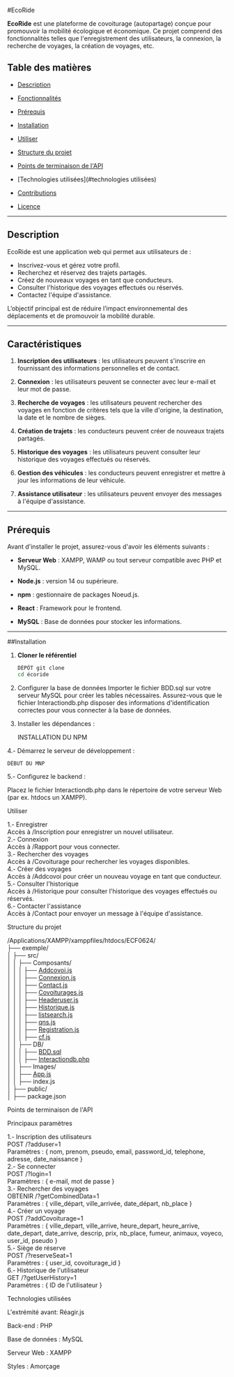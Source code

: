 #EcoRide

**EcoRide** est une plateforme de covoiturage (autopartage) conçue pour promouvoir la mobilité écologique et économique. Ce projet comprend des fonctionnalités telles que l'enregistrement des utilisateurs, la connexion, la recherche de voyages, la création de voyages, etc.

## Table des matières

- [Description](#description)

- [Fonctionnalités](#fonctionnalités)

- [Prérequis](#prérequis)

- [Installation](#installation)

- [Utiliser](#utiliser)

- [Structure du projet](#project-structure)

- [Points de terminaison de l'API](#api-endpoints)

- [Technologies utilisées](#technologies utilisées)

- [Contributions](#contributions)

- [Licence](#licence)

---

## Description

EcoRide est une application web qui permet aux utilisateurs de :
- Inscrivez-vous et gérez votre profil.
- Recherchez et réservez des trajets partagés.
- Créez de nouveaux voyages en tant que conducteurs.
- Consulter l'historique des voyages effectués ou réservés.
- Contactez l'équipe d'assistance.

L’objectif principal est de réduire l’impact environnemental des déplacements et de promouvoir la mobilité durable.







---

## Caractéristiques

1. **Inscription des utilisateurs** : les utilisateurs peuvent s'inscrire en fournissant des informations personnelles et de contact.

2. **Connexion** : les utilisateurs peuvent se connecter avec leur e-mail et leur mot de passe.

3. **Recherche de voyages** : les utilisateurs peuvent rechercher des voyages en fonction de critères tels que la ville d'origine, la destination, la date et le nombre de sièges.

4. **Création de trajets** : les conducteurs peuvent créer de nouveaux trajets partagés.
5. **Historique des voyages** : les utilisateurs peuvent consulter leur historique des voyages effectués ou réservés.

6. **Gestion des véhicules** : les conducteurs peuvent enregistrer et mettre à jour les informations de leur véhicule.

7. **Assistance utilisateur** : les utilisateurs peuvent envoyer des messages à l'équipe d'assistance.

---

## Prérequis

Avant d'installer le projet, assurez-vous d'avoir les éléments suivants :

- **Serveur Web** : XAMPP, WAMP ou tout serveur compatible avec PHP et MySQL.

- **Node.js** : version 14 ou supérieure.

- **npm** : gestionnaire de packages Noeud.js.

- **React** : Framework pour le frontend.

- **MySQL** : Base de données pour stocker les informations.











---

##Installation

1. **Cloner le référentiel**
   ```bash
   DÉPÔT git clone
   cd écoride


2. Configurer la base de données
Importer le fichier BDD.sql sur votre serveur MySQL pour créer les tables nécessaires.
Assurez-vous que le fichier Interactiondb.php disposer des informations d'identification correctes pour vous connecter à la base de données.

3. Installer les dépendances :

	INSTALLATION DU NPM

4.- Démarrez le serveur de développement : 

	DÉBUT DU MNP

5.- Configurez le backend :

Placez le fichier Interactiondb.php dans le répertoire de votre serveur Web (par ex. htdocs un XAMPP).



Utiliser

1.- Enregistrer<br>
Accès à /Inscription pour enregistrer un nouvel utilisateur.<br>
2.- Connexion<br>
Accès à /Rapport pour vous connecter.<br>
3.- Rechercher des voyages<br>
Accès à /Covoiturage pour rechercher les voyages disponibles.<br>
4.- Créer des voyages<br>
Accès à /Addcovoi pour créer un nouveau voyage en tant que conducteur.<br>
5.- Consulter l'historique<br>
Accès à /Historique pour consulter l'historique des voyages effectués ou réservés.<br>
6.- Contacter l'assistance<br>
Accès à /Contact pour envoyer un message à l'équipe d'assistance.<br>




Structure du projet

/Applications/XAMPP/xamppfiles/htdocs/ECF0624/ <br>
├── exemple/<br>
│ ├── src/<br>
│ │ ├── Composants/<br>
│ │ │ ├── [Addcovoi.js](http://_vscodecontentref_/0)<br>
│ │ │ ├── [Connexion.js](http://_vscodecontentref_/1)<br>
│ │ │ ├── [Contact.js](http://_vscodecontentref_/2)<br>
│   │   │   ├── [Covoiturages.js](http://_vscodecontentref_/3)<br>
│ │ │ ├── [Headeruser.js](http://_vscodecontentref_/4)<br>
│   │   │   ├── [Historique.js](http://_vscodecontentref_/5)<br>
│ │ │ ├── [listsearch.js](http://_vscodecontentref_/6)<br>
│ │ │ ├── [qns.js](http://_vscodecontentref_/7)<br>
│ │ │ ├── [Registration.js](http://_vscodecontentref_/8)<br>
│ │ │ ├── [cf.js](http://_vscodecontentref_/9)<br>
│ │ ├── DB/<br>
│ │ │ ├── [BDD.sql](http://_vscodecontentref_/10)<br>
│ │ │ ├── [Interactiondb.php](http://_vscodecontentref_/11)<br>
│ │ ├── Images/<br>
│ │ ├── [App.js](http://_vscodecontentref_/12)<br>
│ │ ├── index.js<br>
│ ├── public/<br>
│ ├── package.json<br>


Points de terminaison de l'API

Principaux paramètres

1.- Inscription des utilisateurs<br>
POST /?adduser=1<br>
Paramètres : { nom, prenom, pseudo, email, password_id, telephone, adresse, date_naissance }<br>
2.- Se connecter<br>
POST /?login=1<br>
Paramètres : { e-mail, mot de passe }<br>
3.- Rechercher des voyages<br>
OBTENIR /?getCombinedData=1<br>
Paramètres : { ville_départ, ville_arrivée, date_départ, nb_place }<br>
4.- Créer un voyage<br>
POST /?addCovoiturage=1<br>
Paramètres : { ville_depart, ville_arrive, heure_depart, heure_arrive, date_depart, date_arrive, descrip, prix, nb_place, fumeur, animaux, voyeco, user_id, pseudo }<br>
5.- Siège de réserve<br>
POST /?reserveSeat=1<br>
Paramètres : { user_id, covoiturage_id }<br>
6.- Historique de l'utilisateur<br>
GET /?getUserHistory=1<br>
Paramètres : { ID de l'utilisateur }<br>



Technologies utilisées


L'extrémité avant: Réagir.js

Back-end : PHP

Base de données : MySQL

Serveur Web : XAMPP

Styles : Amorçage


